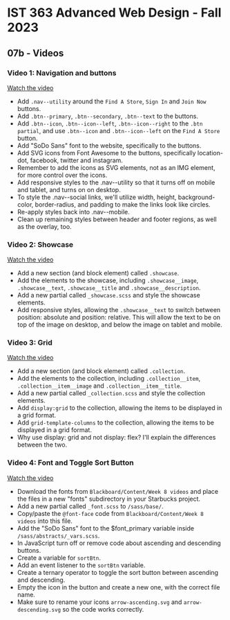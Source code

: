 # IST 363 Advanced Web Design - Fall 2023

## 07b - Videos

### Video 1: Navigation and buttons

[Watch the video](https://youtu.be/PzoHuC0OXnU)

* Add `.nav--utility` around the `Find A Store`, `Sign In` and `Join Now` buttons.
* Add `.btn--primary`, `.btn--secondary`, `.btn--text` to the buttons.
* Add `.btn--icon`, `.btn--icon--left`, `.btn--icon--right` to the `.btn partial`, and use `.btn--icon` and `.btn--icon--left` on the `Find A Store` button.
* Add "SoDo Sans" font to the website, specifically to the buttons.
* Add SVG icons from Font Awesome to the buttons, specifically location-dot, facebook, twitter and instagram.
* Remember to add the icons as SVG elements, not as an IMG element, for more control over the icons.
* Add responsive styles to the .nav--utility so that it turns off on mobile and tablet, and turns on on desktop.
* To style the .nav--social links, we'll utilize width, height, background-color, border-radius, and padding to make the links look like circles.
* Re-apply styles back into .nav--mobile.
* Clean up remaining styles between header and footer regions, as well as the overlay, too.


### Video 2: Showcase

[Watch the video](https://youtu.be/FyTmhQJ_EWE)

* Add a new section (and block element) called `.showcase`.
* Add the elements to the showcase, including `.showcase__image`, `.showcase__text`, `.showcase__title` and `.showcase__description`.
* Add a new partial called `_showcase.scss` and style the showcase elements.
* Add responsive styles, allowing the `.showcase__text` to switch between position: absolute and position: relative. This will allow the text to be on top of the image on desktop, and below the image on tablet and mobile.

### Video 3: Grid

[Watch the video](https://youtu.be/4FXr1WlWMe8)

* Add a new section (and block element) called `.collection`.
* Add the elements to the collection, including `.collection__item`, `.collection__item__image` and `.collection__item__title`.
* Add a new partial called `_collection.scss` and style the collection elements.
* Add `display:grid` to the collection, allowing the items to be displayed in a grid format.
* Add `grid-template-columns` to the collection, allowing the items to be displayed in a grid format.
* Why use display: grid and not display: flex?  I'll explain the differences between the two.

### Video 4: Font and Toggle Sort Button

[Watch the video](https://youtu.be/N2NM8VFZXDc)

* Download the fonts from `Blackboard/Content/Week 8 videos` and place the files in a new "fonts" subdirectory in your Starbucks project.
* Add a new partial called `_font.scss` to `/sass/base/`.
* Copy/paste the `@font-face` code from `Blackboard/Content/Week 8 videos` into this file.
* Add the "SoDo Sans" font to the $font_primary variable inside `/sass/abstracts/_vars.scss`.
* In JavaScript turn off or remove code about ascending and descending buttons. 
* Create a variable for `sortBtn`.
* Add an event listener to the `sortBtn` variable.
* Create a ternary operator to toggle the sort button between ascending and descending.
* Empty the icon in the button and create a new one, with the correct file name.
* Make sure to rename your icons `arrow-ascending.svg` and `arrow-descending.svg` so the code works correctly.